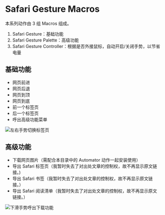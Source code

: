 # Safari Gesture Macros

本系列动作由 3 组 Macros 组成。

1. Safari Gesture：基础功能
2. Safari Gesture Palette：高级功能
3. Safari Gesture Controller：根据是否外接鼠标，自动开启/关闭手势，以节省电量

## 基础功能

- 网页前进
- 网页后退
- 网页到顶
- 网页到底
- 前一个标签页
- 后一个标签页
- 呼出高级功能菜单

![左右手势切换标签页](%E5%B7%A6%E5%8F%B3%E6%89%8B%E5%8A%BF%E5%88%87%E6%8D%A2%E6%A0%87%E7%AD%BE%E9%A1%B5.gif)

## 高级功能

- 下载网页图片（需配合本目录中的 Automator 动作一起安装使用）
- 导出 Safari 标签页（我暂时失去了对出处文章的控制权，故不再显示原文链接。)
- 导出 Safari 书签（我暂时失去了对出处文章的控制权，故不再显示原文链接。）
- 导出 Safari 阅读清单（我暂时失去了对出处文章的控制权，故不再显示原文链接。）

![下滑手势呼出下载功能](%E4%B8%8B%E6%BB%91%E6%89%8B%E5%8A%BF%E5%91%BC%E5%87%BA%E4%B8%8B%E8%BD%BD%E5%8A%9F%E8%83%BD.gif)